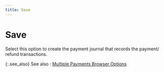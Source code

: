 ```yaml
---
title: Save
---
```


# Save


Select this option to create the payment journal that records the payment/ refund transactions.


{:.see_also}
See also
: [Multiple Payments Browser Options]({{site.acc_baseurl}}/vendor-payments-and-refunds/multiple-payments/wizard/browser/multiple_payments_profile_options.html)
